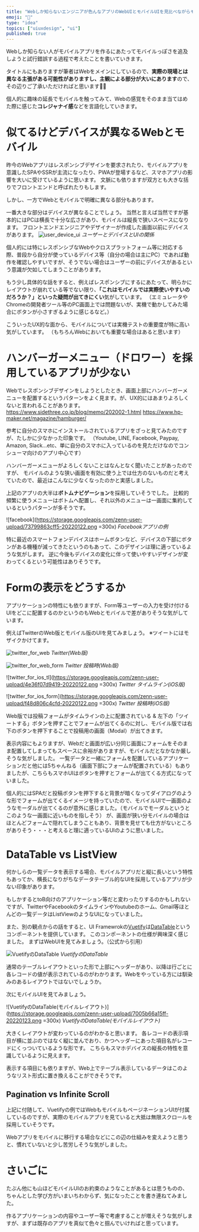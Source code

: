 ```yaml
---
title: "Webしか知らないエンジニアが色んなアプリのWebUIとモバイルUIを見比べながらモバイルUIについて考えてみた"
emoji: "📱"
type: "idea"
topics: ["uiuxdesign", "ui"]
published: true
---
```


Webしか知らない人がモバイルアプリを作るにあたってモバイルっぽさを追及しようと試行錯誤する過程で考えたことを書いていきます。

タイトルにもありますが筆者はWebをメインにしているので、**実際の現場とは異なる主張がある可能性がありますし、主観による部分が大いにあります**ので、その辺りご了承いただければと思います🙇‍♂️

個人的に趣味の延長でモバイルを触ってみて、Webの感覚をそのまま当てはめた際に感じた**コレジャナイ感**などを言語化していきます。

# 似てるけどデバイスが異なるWebとモバイル
昨今のWebアプリはレスポンシブデザインを要求されたり、モバイルアプリを意識したSPAやSSRが主流になったり、PWAが登場するなど、スマホアプリの影響を大いに受けているように思います。
文脈にも依りますが双方とも大きな括りでフロントエンドと呼ばれたりもします。

しかし、一方でWebとモバイルで明確に異なる部分もあります。

一番大きな部分はデバイスが異なることでしょう。
当然と言えば当然ですが基本的にはPCは横長で十分な広さがあり、モバイルは縦長で狭いスペースになります。
フロントエンドエンジニアやデザイナーが作成した画面以前にデバイスがあります。
![user_device_ui](https://storage.googleapis.com/zenn-user-upload/93f77abd14f4-20220122.png)
*ユーザーとデバイスとUIの関係*

個人的には特にレスポンシブなWebやクロスプラットフォーム等に対応する際、普段から自分が使っているデバイス等（自分の場合は主にPC）であれば動作を確認しやすいですが、そうでない場合はユーザーの前にデバイスがあるという意識が欠如してしまうことがあります。

もう少し具体的な話をすると、例えばレスポンシブにするにあたって、明らかにレイアウトが崩れている等でない限り、**「これはモバイルでは実際使いやすいのだろうか？」といった疑問が出てきにくい**気がしています。
（エミュレータやChromeの開発者ツール等のPC画面上では問題ないが、実機で動かしてみた場合にボタンが小さすぎるように感じるなど。）

こういったUX的な面から、モバイルについては実機テストの重要度が特に高い気がしています。
（もちろんWebにおいても重要な場合はあると思います）

# ハンバーガーメニュー（ドロワー）を採用しているアプリが少ない
Webでレスポンシブデザインをしようとしたとき、画面上部にハンバーガーメニューを配置するというパターンをよく見ます。が、UX的にはあまりよろしくないと言われることがあります。
https://www.sidethree.co.jp/blog/memo/202002-1.html
https://www.hp-maker.net/magazine/hamburger/

参考に自分のスマホにインストールされているアプリをざっと見てみたのですが、たしかに少なかった印象です。
（Youtube, LINE, Facebook, Paypay, Amazon, Slack...etc、単に自分のスマホに入っているのを見ただけなのでコンシューマ向けのアプリ中心です）

ハンバーガーメニューがよろしくないことはなんとなく聞いたことがあったのですが、
モバイルのような狭い画面を有効に使う上では仕方のないものだと考えていたので、最近はこんなに少なくなったのかと実感しました。

上記のアプリの大半は**ボトムナビゲーション**を採用していそうでした。
比較的頻繁に使うメニューはボトムへ配置し、それ以外のメニューは一画面に集約しているというパターンが多そうです。

![facebook](https://storage.googleapis.com/zenn-user-upload/73799863cff5-20220122.png =300x)
*Facebookアプリの例*

特に最近のスマートフォンデバイスはホームボタンなど、デバイスの下部にボタンがある機種が減ってきたというのもあって、このデザインは理に適っているような気がします。
逆に今後もデバイスの変化に伴って使いやすいデザインが変わってくるという可能性はありそうです。

# Formの表示をどうするか
アプリケーションの特性にも依りますが、Form等ユーザーの入力を受け付けるUIをどこに配置するのかというのもWebとモバイルで差がありそうな気がしています。

例えばTwitterのWeb版とモバイル版のUIを見てみましょう。
※ツイートにはモザイクかけてます。

![twitter_for_web](https://storage.googleapis.com/zenn-user-upload/1e62ee857590-20220122.png)
*Twitter(Web版)*

![twitter_for_web_form](https://storage.googleapis.com/zenn-user-upload/0e44a207f398-20220122.png)
*Twitter 投稿時(Web版)*

![twitter_for_ios_tl](https://storage.googleapis.com/zenn-user-upload/4e36f07d9419-20220122.png =300x)
*Twitter タイムライン(iOS版)*

![twitter_for_ios_form](https://storage.googleapis.com/zenn-user-upload/f48d806c4cfd-20220122.png =300x)
*Twitter 投稿時(iOS版)*


Web版では投稿フォームがタイムラインの上に配置されている & 左下の「ツイートする」ボタンを押すことでフォームが出てくるのに対し、モバイル版では右下のボタンを押下することで投稿用の画面（Modal）が出てきます。

表示内容にもよりますが、Webだと画面が広い分同じ画面にフォームをそのまま配置してしまってもスペースに余裕がありますが、モバイルだとなかなか厳しそうな気がしました。
一覧データと一緒にフォームを配置しているアプリケーションだと他には5ちゃんねる（画面下部にフォームが配置されている）もありましたが、こちらもスマホUIはボタンを押すとフォームが出てくる方式になっていました。

個人的にはSPAだと投稿ボタンを押下すると背景が暗くなってダイアログのような形でフォームが出てくるイメージを持っていたので、モバイルUIで一画面のようなモーダルが出てくるのが意外に感じました。（モバイルでモーダルというとこのような一画面に近いものを指しそう）
が、画面が狭い分モバイルの場合はほとんどフォームで隠れてしまうこともあり、背景を見せても仕方がないところがありそう・・・と考えると理に適っているUIのように思いました。




# DataTable vs ListView 
何かしらの一覧データを表示する場合、モバイルアプリだと縦に長いという特性もあってか、横長になりがちなデータテーブル的なUIを採用しているアプリが少ない印象があります。

もしかするとtoB向けのアプリケーション等だと変わったりするのかもしれないですが、TwitterやFacebookのタイムラインやYoutubeのホーム、Gmail等ほとんどの一覧データはListViewのようなUIになっていました。

また、別の観点からの話をすると、UI Framewrokの[Vuetify](https://vuetifyjs.com/en/)は[DataTable](https://vuetifyjs.com/en/components/data-tables/)というコンポーネントを提供しています。
このコンポーネントの仕様が興味深く感じました。
まずはWebUIを見てみましょう。（公式から引用）

![VuetifyのDataTable](https://storage.googleapis.com/zenn-user-upload/5b2c9a421f8f-20220123.png)
*VuetifyのDataTable*

通常のテーブルレイアウトといった形で上部にヘッダーがあり、以降は行ごとに各レコードの値が表示されているのがわかります。Webをやっている方には馴染みのあるレイアウトではないでしょうか。

次にモバイルUIを見てみましょう。

![VuetifyのDataTable(モバイルレイアウト)](https://storage.googleapis.com/zenn-user-upload/7005b66a15ff-20220123.png =300x)
*VuetifyのDataTable(モバイルレイアウト)*

大きくレイアウトが変わっているのがわかると思います。
各レコードの表示項目が横に並ぶのではなく縦に並んでおり、かつヘッダーにあった項目名がレコードにくっついているような形です。
こちらもスマホデバイスの縦長の特性を意識しているように見えます。

表示する項目にも依りますが、Web上でテーブル表示しているデータはこのようなリスト形式に置き換えることができそうです。

## Pagination vs Infinite Scroll
上記に付随して、Vuetifyの例ではWebもモバイルもページネーションUIが付属しているのですが、実際のモバイルアプリを見ていると大抵は無限スクロールを採用していそうです。

Webアプリをモバイルに移行する場合などにこの辺の仕組みを変えようと思うと、慣れていないと少し苦労しそうな気がしました。


# さいごに
たぶん他にも山ほどモバイルUIのお約束のようなことがあるとは思うものの、ちゃんとした学び方がいまいちわからず、気になったことを書き連ねてみました。

作るアプリケーションの内容やユーザー等で考慮することが増えそうな気がしますが、まずは既存のアプリを真似て色々と掴んでいければと思っています。
